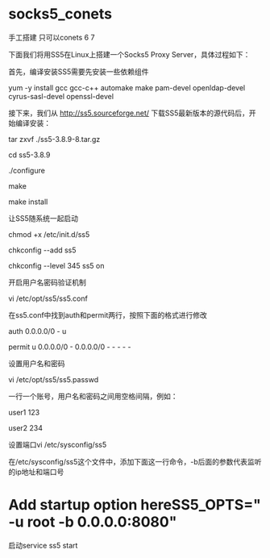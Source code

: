 # socks5_conets
手工搭建 只可以conets 6   7


 下面我们将用SS5在Linux上搭建一个Socks5 Proxy Server，具体过程如下：
 
 首先，编译安装SS5需要先安装一些依赖组件

yum -y install gcc gcc-c++ automake make pam-devel openldap-devel cyrus-sasl-devel openssl-devel

 接下来，我们从 http://ss5.sourceforge.net/ 下载SS5最新版本的源代码后，开始编译安装：
 
 tar zxvf ./ss5-3.8.9-8.tar.gz

 cd ss5-3.8.9

 ./configure
 
 make
 
 make install 
 
让SS5随系统一起启动

chmod +x /etc/init.d/ss5

chkconfig --add ss5

chkconfig --level 345 ss5 on

开启用户名密码验证机制

vi /etc/opt/ss5/ss5.conf

在ss5.conf中找到auth和permit两行，按照下面的格式进行修改

auth 0.0.0.0/0 - u

permit u 0.0.0.0/0 - 0.0.0.0/0 - - - - -

设置用户名和密码

vi /etc/opt/ss5/ss5.passwd

一行一个账号，用户名和密码之间用空格间隔，例如：

user1 123

user2 234

设置端口vi /etc/sysconfig/ss5

在/etc/sysconfig/ss5这个文件中，添加下面这一行命令，-b后面的参数代表监听的ip地址和端口号

 # Add startup option hereSS5_OPTS=" -u root -b 0.0.0.0:8080"

启动service ss5 start


